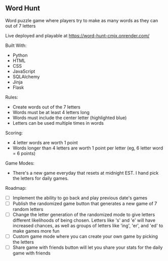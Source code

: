 Word Hunt
-----

Word puzzle game where players try to make as many words as they can out of 7 letters

Live deployed and playable at https://word-hunt-cmjx.onrender.com/

Built With:
- Python
- HTML
- CSS
- JavaScript
- SQLAlchemy
- Jinja
- Flask

Rules:
- Create words out of the 7 letters
- Words must be at least 4 letters long
- Words must include the center letter (highlighted blue)
- Letters can be used multiple times in words
  
Scoring:
- 4 letter words are worth 1 point
- Words longer than 4 letters are worth 1 point per letter (eg, 6 letter word = 6 points)
  
Game Modes:
- There's a new game everyday that resets at midnight EST. I hand pick the letters for daily games.

Roadmap:
- [ ] Implement the ability to go back and play previous date's games 
- [ ] Publish the randomized game button that generates a new game of 7 random letters
- [ ] Change the letter generation of the randomized mode to give letters different likelihoods of being chosen. Letters like 's' and 'e' will have increased chances, as well as groups of letters like 'ing', 'er', and 'ed' to make games more fun
- [ ] Custom game mode where you can create your own game by picking the letters
- [ ] Share game with friends button will let you share your stats for the daily game with friends
